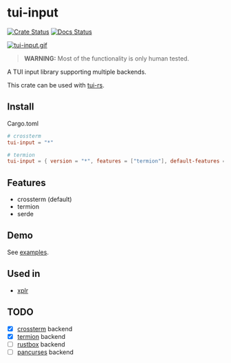 # tui-input

[![Crate Status](https://img.shields.io/crates/v/tui-input.svg)](https://crates.io/crates/tui-input)
[![Docs Status](https://docs.rs/tui-input/badge.svg)](https://docs.rs/tui-input/)

[![tui-input.gif](https://s10.gifyu.com/images/tui-input.gif)](https://github.com/sayanarijit/tui-input/blob/main/examples/tui-rs-input/src/main.rs)

> **WARNING:** Most of the functionality is only human tested.

A TUI input library supporting multiple backends.

This crate can be used with [tui-rs](https://github.com/fdehau/tui-rs).

## Install

Cargo.toml

```toml
# crossterm
tui-input = "*"

# termion
tui-input = { version = "*", features = ["termion"], default-features = false }
```

## Features

- crossterm (default)
- termion
- serde

## Demo

See [examples](https://github.com/sayanarijit/tui-input/tree/main/examples).

## Used in

- [xplr](https://github.com/sayanarijit/xplr)

## TODO

- [x] [crossterm](https://github.com/crossterm-rs/crossterm) backend
- [x] [termion](https://github.com/ticki/termion) backend
- [ ] [rustbox](https://github.com/gchp/rustbox) backend
- [ ] [pancurses](https://github.com/ihalila/pancurses) backend
